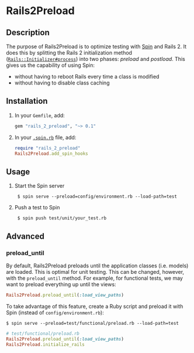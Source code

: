 # Rails2Preload

## Description

The purpose of Rails2Preload is to optimize testing with [Spin](https://github.com/jstorimer/spin/) and Rails 2. It does this by splitting the Rails 2 initialization method ([`Rails::Initializer#process`](https://github.com/rails/rails/blob/2-3-stable/railties/lib/initializer.rb#L126)) into two phases: *preload* and *postload*. This gives us the capability of using Spin:

* without having to reboot Rails every time a class is modified
* without having to disable class caching

## Installation

1. In your `Gemfile`, add:

    ```ruby
    gem "rails_2_preload", "~> 0.1"
    ```

2. In your [`.spin.rb`](https://github.com/jstorimer/spin/blob/7e3acfbff6645f5c9fdc7be3fb2da4c87233ebb0/lib/spin/hooks.rb#L15-L18) file, add:

    ```ruby
    require "rails_2_preload"
    Rails2Preload.add_spin_hooks
    ```

## Usage

1. Start the Spin server

        $ spin serve --preload=config/environment.rb --load-path=test

2. Push a test to Spin

        $ spin push test/unit/your_test.rb

## Advanced

### preload_until

By default, Rails2Preload preloads until the application classes (i.e. models) are loaded. This is optimal for unit testing. This can be changed, however, with the `preload_until` method. For example, for functional tests, we may want to preload everything up until the views:

```ruby
Rails2Preload.preload_until(:load_view_paths)
```

To take advantage of this feature, create a Ruby script and preload it with Spin (instead of `config/environment.rb`):

    $ spin serve --preload=test/functional/preload.rb --load-path=test

```ruby
# test/functional/preload.rb
Rails2Preload.preload_until(:load_view_paths)
Rails2Preload.initialize_rails
```
